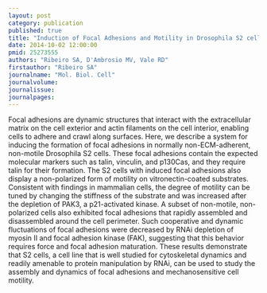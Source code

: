 ```yaml
---
layout: post
category: publication
published: true
title: "Induction of Focal Adhesions and Motility in Drosophila S2 cells."
date: 2014-10-02 12:00:00
pmid: 25273555
authors: "Ribeiro SA, D'Ambrosio MV, Vale RD"
firstauthor: "Ribeiro SA"
journalname: "Mol. Biol. Cell"
journalvolume: 
journalissue: 
journalpages: 
---
```


Focal adhesions are dynamic structures that interact with the extracellular matrix on the cell exterior and actin filaments on the cell interior, enabling cells to adhere and crawl along surfaces. Here, we describe a system for inducing the formation of focal adhesions in normally non-ECM-adherent, non-motile Drosophila S2 cells. These focal adhesions contain the expected molecular markers such as talin, vinculin, and p130Cas, and they require talin for their formation. The S2 cells with induced focal adhesions also display a non-polarized form of motility on vitronectin-coated substrates. Consistent with findings in mammalian cells, the degree of motility can be tuned by changing the stiffness of the substrate and was increased after the depletion of PAK3, a p21-activated kinase. A subset of non-motile, non-polarized cells also exhibited focal adhesions that rapidly assembled and disassembled around the cell perimeter. Such cooperative and dynamic fluctuations of focal adhesions were decreased by RNAi depletion of myosin II and focal adhesion kinase (FAK), suggesting that this behavior requires force and focal adhesion maturation. These results demonstrate that S2 cells, a cell line that is well studied for cytoskeletal dynamics and readily amenable to protein manipulation by RNAi, can be used to study the assembly and dynamics of focal adhesions and mechanosensitive cell motility.

